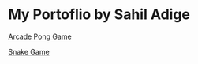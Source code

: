 # My Portoflio by Sahil Adige

[Arcade Pong Game](https://sahiladige.github.io/Portfolio/UpdatedPong/)

[Snake Game](https://sahiladige.github.io/Portfolio/SnakeFinal/)
